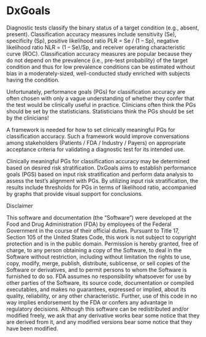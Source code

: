 # DxGoals
Diagnostic tests classify the binary status of a target condition (e.g., absent, present). Classification accuracy measures include sensitivity (Se), specificity (Sp), positive likelihood ratio PLR = Se / (1 – Sp), negative likelihood ratio NLR = (1 – Se)/Sp, and receiver operating characteristic curve (ROC). Classification accuracy measures are popular because they do not depend on the prevalence (i.e., pre-test probability) of the target condition and thus for low prevalence conditions can be estimated without bias in a moderately-sized, well-conducted study enriched with subjects having the condition.

Unfortunately, performance goals (PGs) for classification accuracy are often chosen with only a vague understanding of whether they confer that the test would be clinically useful in practice. Clinicians often think the PGs should be set by the statisticians. Statisticians think the PGs should be set by the clinicians!

A framework is needed for how to set clinically meaningful PGs for classification accuracy. Such a framework would improve conversations among stakeholders (Patients / FDA / Industry / Payers) on appropriate acceptance criteria for validating a diagnostic test for its intended use.

Clinically meaningful PGs for classification accuracy may be determined based on desired risk stratification. DxGoals aims to establish performance goals (PGS) based on input risk stratification and perform data analysis to assess the test’s alignment with PGs. By utilizing input risk stratification, the results include thresholds for PGs in terms of likelihood ratio, accompanied by graphs that provide visual support for conclusions.

Disclaimer

This software and documentation (the “Software”) were developed at the Food and Drug Administration (FDA) by employees of the Federal Government in the course of their official duties. Pursuant to Title 17, Section 105 of the United States Code, this work is not subject to copyright protection and is in the public domain. Permission is hereby granted, free of charge, to any person obtaining a copy of the Software, to deal in the Software without restriction, including without limitation the rights to use, copy, modify, merge, publish, distribute, sublicense, or sell copies of the Software or derivatives, and to permit persons to whom the Software is furnished to do so. FDA assumes no responsibility whatsoever for use by other parties of the Software, its source code, documentation or compiled executables, and makes no guarantees, expressed or implied, about its quality, reliability, or any other characteristic. Further, use of this code in no way implies endorsement by the FDA or confers any advantage in regulatory decisions. Although this software can be redistributed and/or modified freely, we ask that any derivative works bear some notice that they are derived from it, and any modified versions bear some notice that they have been modified.
